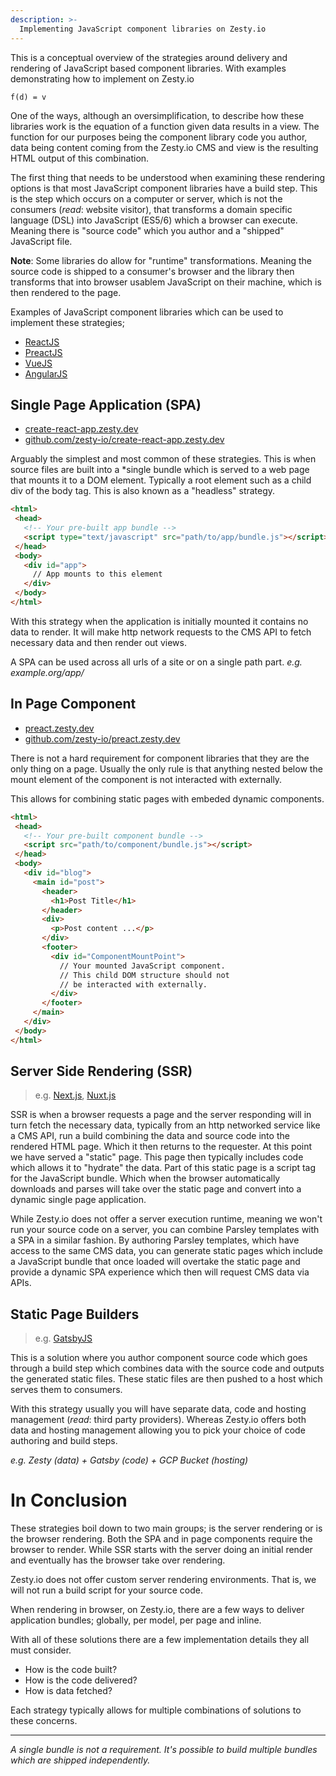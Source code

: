 ```yaml
---
description: >-
  Implementing JavaScript component libraries on Zesty.io
---
```


This is a conceptual overview of the strategies around delivery and rendering of JavaScript based component libraries. With examples demonstrating how to implement on Zesty.io

```
f(d) = v
```

One of the ways, although an oversimplification, to describe how these libraries work is the equation of a function given data results in a view. The function for our purposes being the component library code you author, data being content coming from the Zesty.io CMS and view is the resulting HTML output of this combination.

The first thing that needs to be understood when examining these rendering options is that most JavaScript component libraries have a build step. This is the step which occurs on a computer or server, which is not the consumers (*read*: website visitor), that transforms a domain specific language (DSL) into JavaScript (ES5/6) which a browser can execute. Meaning there is "source code" which you author and a "shipped" JavaScript file.

**Note**: Some libraries do allow for "runtime" transformations. Meaning the source code is shipped to a consumer's browser and the library then transforms that into browser usablem JavaScript on their machine, which is then rendered to the page.

Examples of JavaScript component libraries which can be used to implement these strategies;
- [ReactJS](https://reactjs.org/)
- [PreactJS](https://preactjs.com/)
- [VueJS](https://vuejs.org/)
- [AngularJS](https://angularjs.org/)


## Single Page Application (SPA)
- [create-react-app.zesty.dev](https://create-react-app.zesty.dev)
- [github.com/zesty-io/create-react-app.zesty.dev](https://github.com/zesty-io/create-react-app.zesty.dev)

Arguably the simplest and most common of these strategies. This is when source files are built into a *single bundle which is served to a web page that mounts it to a DOM element. Typically a root element such as a child div of the body tag. This is also known as a "headless" strategy.

```html
<html>
 <head>
   <!-- Your pre-built app bundle -->
   <script type="text/javascript" src="path/to/app/bundle.js"></script>
 </head>
 <body>
   <div id="app">
     // App mounts to this element
   </div>
 </body>
</html>
```

With this strategy when the application is initially mounted it contains no data to render. It will make http network requests to the CMS API to fetch necessary data and then render out views.

A SPA can be used across all urls of a site or on a single path part. *e.g. example.org/app/*

## In Page Component
- [preact.zesty.dev](https://preact.zesty.dev)
- [github.com/zesty-io/preact.zesty.dev](https://github.com/zesty-io/preact.zesty.dev)

There is not a hard requirement for component libraries that they are the only thing on a page. Usually the only rule is that anything nested below the mount element of the component is not interacted with externally.

This allows for combining static pages with embeded dynamic components.

```html
<html>
 <head>
   <!-- Your pre-built component bundle -->
   <script src="path/to/component/bundle.js"></script>
 </head>
 <body>
   <div id="blog">
     <main id="post">
       <header>
         <h1>Post Title</h1>
       </header>
       <div>
         <p>Post content ...</p>
       </div>
       <footer>
         <div id="ComponentMountPoint">
           // Your mounted JavaScript component.
           // This child DOM structure should not 
           // be interacted with externally.
         </div>
       </footer>
     </main>
   </div>
 </body>
</html>
```


## Server Side Rendering (SSR)
> e.g. [Next.js](https://nextjs.org/), [Nuxt.js](https://nuxtjs.org/)

SSR is when a browser requests a page and the server responding will in turn fetch the necessary data, typically from an http networked service like a CMS API, run a build combining the data and source code into the rendered HTML page. Which it then returns to the requester. At this point we have served a "static" page. This page then typically includes code which allows it to "hydrate" the data. Part of this static page is a script tag for the JavaScript bundle. Which when the browser automatically downloads and parses will take over the static page and convert into a dynamic single page application.

While Zesty.io does not offer a server execution runtime, meaning we won't run your source code on a server, you can combine Parsley templates with a SPA in a similar fashion. By authoring Parsley templates, which have access to the same CMS data, you can generate static pages which include a JavaScript bundle that once loaded will overtake the static page and provide a dynamic SPA experience which then will request CMS data via APIs.

## Static Page Builders
> e.g. [GatsbyJS](https://www.gatsbyjs.org/)

<!-- - [gatsby.zesty.dev](https://gatsby.zesty.dev/)
- [github.com/zesty-io/gatsby-starter-zesty](https://github.com/zesty-io/gatsby-starter-zesty) -->

This is a solution where you author component source code which goes through a build step which combines data with the source code and outputs the generated static files. These static files are then pushed to a host which serves them to consumers.

With this strategy usually you will have separate data, code and hosting management (*read*: third party providers). Whereas Zesty.io offers both data and hosting management allowing you to pick your choice of code authoring and build steps.

*e.g. Zesty (data) + Gatsby (code) + GCP Bucket (hosting)*

# In Conclusion
These strategies boil down to two main groups; is the server rendering or is the browser rendering. Both the SPA and in page components require the browser to render. While SSR starts with the server doing an initial render and eventually has the browser take over rendering.

Zesty.io does not offer custom server rendering environments. That is, we will not run a build script for your source code.

When rendering in browser, on Zesty.io, there are a few ways to deliver application bundles; globally, per model, per page and inline.

With all of these solutions there are a few implementation details they all must consider.
- How is the code built?
- How is the code delivered?
- How is data fetched?

Each strategy typically allows for multiple combinations of solutions to these concerns. 

----

*A single bundle is not a requirement. It's possible to build multiple bundles which are shipped independently.*